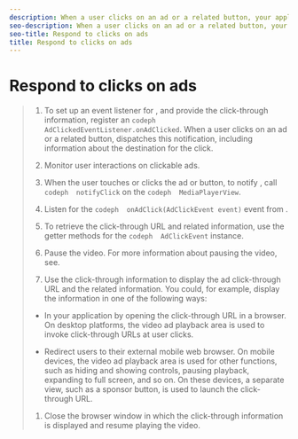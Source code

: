 ```yaml
---
description: When a user clicks on an ad or a related button, your application must respond. provides you with information about the destination URL for the click.
seo-description: When a user clicks on an ad or a related button, your application must respond. provides you with information about the destination URL for the click.
seo-title: Respond to clicks on ads
title: Respond to clicks on ads
---
```


# Respond to clicks on ads

>1. To set up an event listener for , and provide the click-through information, register an `codeph  AdClickedEventListener.onAdClicked`.
>   When a user clicks on an ad or a related button, dispatches this notification, including information about the destination for the click.
>   
>1. Monitor user interactions on clickable ads.
>   
>1. When the user touches or clicks the ad or button, to notify , call `codeph  notifyClick` on the `codeph  MediaPlayerView`.
>   
>1. Listen for the `codeph  onAdClick(AdClickEvent event)` event from .
>   
>1. To retrieve the click-through URL and related information, use the getter methods for the `codeph  AdClickEvent` instance.
>   
>1. Pause the video.
>   For more information about pausing the video, see[]().
>   
>1. Use the click-through information to display the ad click-through URL and the related information.
>   You could, for example, display the information in one of the following ways:
>* In your application by opening the click-through URL in a browser.
>  On desktop platforms, the video ad playback area is used to invoke click-through URLs at user clicks.
>  
>  
>* Redirect users to their external mobile web browser.
>  On mobile devices, the video ad playback area is used for other functions, such as hiding and showing controls, pausing playback, expanding to full screen, and so on. On these devices, a separate view, such as a sponsor button, is used to launch the click-through URL.
>  
>  
>   
>   
>1. Close the browser window in which the click-through information is displayed and resume playing the video.
>   
>   
